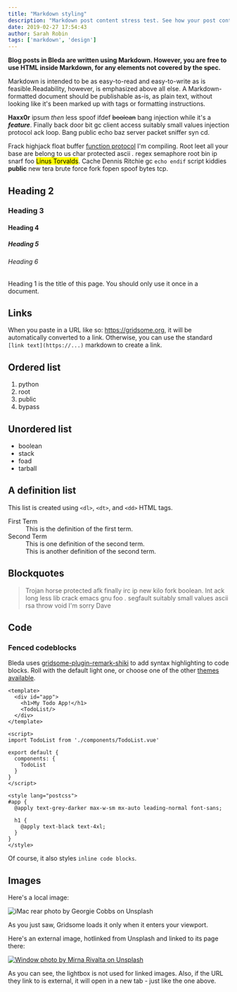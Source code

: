 ```yaml
---
title: "Markdown styling"
description: "Markdown post content stress test. See how your post content is being styled with Tailwind CSS."
date: 2019-02-27 17:54:43
author: Sarah Robin
tags: ['markdown', 'design']
---
```


**Blog posts in Bleda are written using Markdown. However, you are free to use HTML inside Markdown, for any elements not covered by the spec.** 

Markdown is intended to be as easy-to-read and easy-to-write as is feasible.Readability, however, is emphasized above all else. A Markdown-formatted document should be publishable as-is, as plain text, without looking like it's been marked up with tags or formatting instructions.

**Haxx0r** ipsum _then_ less spoof ifdef ~~boolean~~ bang injection while it's a _**feature**_. Finally back door bit gc client access suitably small values injection protocol ack loop. Bang public echo baz server packet sniffer syn cd.

Frack highjack float buffer [function protocol](https://gridsome.org) I'm compiling. Root leet all your base are belong to us char protected ascii *.* regex semaphore root bin ip snarf foo <mark>Linus Torvalds</mark>. Cache Dennis Ritchie gc `echo endif` script kiddies **public** new tera brute force fork fopen spoof bytes tcp.

## Heading 2
### Heading 3
#### Heading 4
##### Heading 5
###### Heading 6

Heading 1 is the title of this page. You should only use it once in a document.

## Links

When you paste in a URL like so: https://gridsome.org, it will be automatically converted to a link. Otherwise, you can use the standard `[link text](https://...)` markdown to create a link.

## Ordered list

1. python 
2. root 
3. public 
4. bypass

## Unordered list

- boolean 
- stack 
- foad 
- tarball 

## A definition list

This list is created using `<dl>`, `<dt>`, and `<dd>` HTML tags.

<dl>
  <dt>First Term</dt>
  <dd>This is the definition of the first term.</dd>
  <dt>Second Term</dt>
  <dd>This is one definition of the second term. </dd>
  <dd>This is another definition of the second term.</dd>
</dl>

## Blockquotes

> Trojan horse protected afk finally irc ip new kilo fork boolean. Int ack long less lib crack emacs gnu foo *.* segfault suitably small values ascii rsa throw void I'm sorry Dave

## Code

### Fenced codeblocks

Bleda uses [gridsome-plugin-remark-shiki](https://github.com/EldoranDev/gridsome-plugin-remark-shiki) to add syntax highlighting to code blocks. Roll with the default light one, or choose one of the other [themes available](https://github.com/octref/shiki/tree/master/packages/themes).

```vue
<template>
  <div id="app">
    <h1>My Todo App!</h1>
    <TodoList/>
  </div>
</template>

<script>
import TodoList from './components/TodoList.vue'

export default {
  components: {
    TodoList
  }
}
</script>

<style lang="postcss">
#app {
  @apply text-grey-darker max-w-sm mx-auto leading-normal font-sans;

  h1 {
    @apply text-black text-4xl;
  }
}
</style>
```

Of course, it also styles `inline code blocks`.

## Images

Here's a local image:

![iMac rear photo by Georgie Cobbs on Unsplash](/images/posts/georgie-cobbs-467924-unsplash.jpg)

As you just saw, Gridsome loads it only when it enters your viewport.

Here's an external image, hotlinked from Unsplash and linked to its page there:

[![Window photo by Mirna Rivalta on Unsplash](https://images.unsplash.com/photo-1551107671-b3ce56b6c667?ixlib=rb-1.2.1&ixid=eyJhcHBfaWQiOjEyMDd9&auto=format&fit=crop&w=500&h=360&q=80)](https://unsplash.com/photos/UecFf82b1qo)

As you can see, the lightbox is not used for linked images. Also, if the URL they link to is external, it will open in a new tab - just like the one above.
